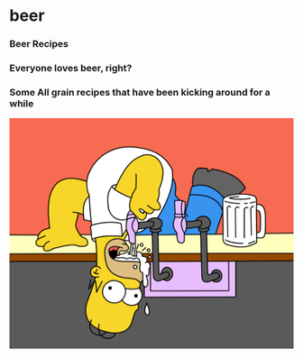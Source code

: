 # beer
### Beer Recipes
### Everyone loves beer, right?
### Some All grain recipes that have been kicking around for a while
![](images/mmm.gif)
